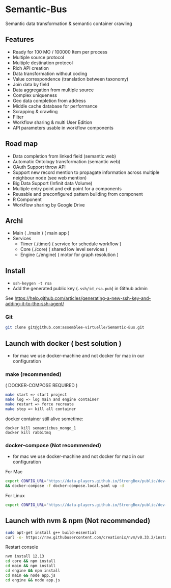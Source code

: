 # Semantic-Bus

Semantic data transformation & semantic container crawling


## Features

- Ready for 100 MO / 100000 Item per process
- Multiple source protocol
- Multiple destination protocol
- Rich API creation
- Data transformation without coding
- Value correspondence (translation between taxonomy)
- Join data by field
- Data aggregation from multiple source
- Complex uniqueness
- Geo data completion from address
- Middle cache database for performance
- Scrapping & crawling
- Filter
- Workflow sharing & multi User Edition
- API parameters usable in workflow components


## Road map

- Data completion from linked field (semantic web)
- Automatic Ontology transformation (semantic web)
- OAuth Support throw API
- Support new record mention to propagate information across multiple neighbour node (see web mention)
- Big Data Support (Infinit data Volume)
- Multiple entry point and exit point for a components
- Reusable and preconfigured pattern building from component
- R Component
- Workflow sharing by Google Drive

## Archi

- Main ( ./main ) ( main app )
- Services
    - Timer (./timer) ( service for schedule workflow )
    - Core (./core) ( shared low level services )
    - Engine (./engine) ( motor for graph resolution )



## Install

- `ssh-keygen -t rsa`
- Add the generated public key (`.ssh/id_rsa.pub`) in Github admin

See https://help.github.com/articles/generating-a-new-ssh-key-and-adding-it-to-the-ssh-agent/


### Git
```bash
git clone git@github.com:assemblee-virtuelle/Semantic-Bus.git
```

## Launch with docker ( best solution )
* for mac we use docker-machine and not docker for mac in our configuration
### make (recommended)


( DOCKER-COMPOSE REQUIRED )
```bash
make start => start project
make log => log main and engine container
make restart => force recreate
make stop => kill all container

```
docker container still alive sometime:
```
docker kill semanticbus_mongo_1
docker kill rabbitmq
```

### docker-compose (Not recommended)
* for mac we use docker-machine and not docker for mac in our configuration

For Mac
```bash
export CONFIG_URL="https://data-players.github.io/StrongBox/public/dev-mac.json"
&& docker-compose -f docker-compose.local.yaml up -d
```
For Linux
```bash
export CONFIG_URL="https://data-players.github.io/StrongBox/public/dev-linux.json" && docker-compose -f docker-compose.local.yaml up -d
```

## Launch with nvm & npm (Not recommended)

```bash
sudo apt-get install g++ build-essential
curl -o- https://raw.githubusercontent.com/creationix/nvm/v0.33.2/install.sh | bash
```

Restart console
```bash
nvm install 12.13
cd core && npm install
cd main && npm install
cd engine && npm install
cd main && node app.js
cd engine && node app.js

```
